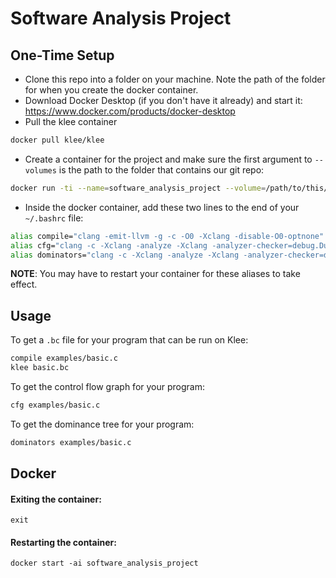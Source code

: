 # Software Analysis Project

## One-Time Setup
- Clone this repo into a folder on your machine.  Note the path of the folder for when you create the docker container.
- Download Docker Desktop (if you don't have it already) and start it: https://www.docker.com/products/docker-desktop
- Pull the klee container
```bash
docker pull klee/klee
```
- Create a container for the project and make sure the first argument to `--volumes` is the path to the folder that contains our git repo:
```bash
docker run -ti --name=software_analysis_project --volume=/path/to/this/git/repo/locally:/home/klee/shared --ulimit='stack=-1:-1' klee/klee
```
- Inside the docker container, add these two lines to the end of your `~/.bashrc` file:
```bash
alias compile="clang -emit-llvm -g -c -O0 -Xclang -disable-O0-optnone"
alias cfg="clang -c -Xclang -analyze -Xclang -analyzer-checker=debug.DumpCFG"
alias dominators="clang -c -Xclang -analyze -Xclang -analyzer-checker=debug.DumpDominators"
```
__NOTE__: You may have to restart your container for these aliases to take effect.

## Usage

To get a `.bc` file for your program that can be run on Klee:
```bash
compile examples/basic.c
klee basic.bc
```

To get the control flow graph for your program:
```bash
cfg examples/basic.c
```

To get the dominance tree for your program:
```bash
dominators examples/basic.c
```

## Docker
#### Exiting the container:
`exit`

#### Restarting the container:
`docker start -ai software_analysis_project`
